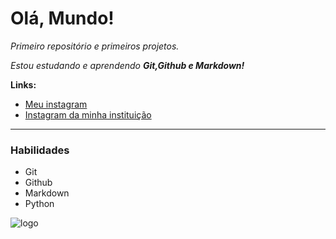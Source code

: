 # Olá, Mundo!
*Primeiro repositório e primeiros projetos.*

*Estou estudando e aprendendo **Git,Github e Markdown!***

**Links:**

- [Meu instagram](https://www.instagram.com/ruhtra.dev/)
- [Instagram da minha instituição](https://www.instagram.com/ufjf/)
---
### Habilidades
- Git
- Github
- Markdown
- Python

![logo](https://beatrizmilz.github.io/RLadies-Git-RStudio-2019/img/github-logo.png)
